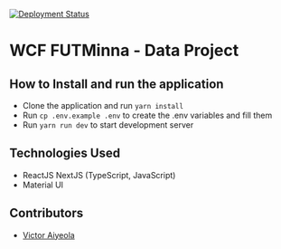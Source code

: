 [![Deployment Status](https://img.shields.io/endpoint?url=https://wcf-futminna-frontend-form.vercel.app/api/deployment)](https://devx.sh)

# WCF FUTMinna - Data Project

## How to Install and run the application

- Clone the application and run `yarn install`
- Run `cp .env.example .env` to create the .env variables and fill them
- Run `yarn run dev` to start development server

## Technologies Used

- ReactJS NextJS (TypeScript, JavaScript)
- Material UI

## Contributors

- [Victor Aiyeola](https://github.com/aiyeola)
